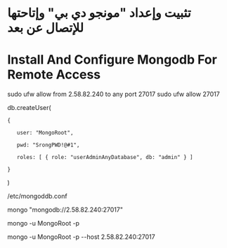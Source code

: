 # تثبيت وإعداد "مونجو دي بي" وإتاحتها للإتصال عن بعد
# Install And Configure Mongodb For Remote Access


sudo ufw allow from 2.58.82.240 to any port 27017
sudo ufw allow 27017

db.createUser(

    {

       user: "MongoRoot",

       pwd: "SrongPWD!@#1",

       roles: [ { role: "userAdminAnyDatabase", db: "admin" } ]

    }
    
)

/etc/mongoddb.conf

mongo "mongodb://2.58.82.240:27017"

mongo -u MongoRoot -p

mongo -u MongoRoot -p --host 2.58.82.240:27017
